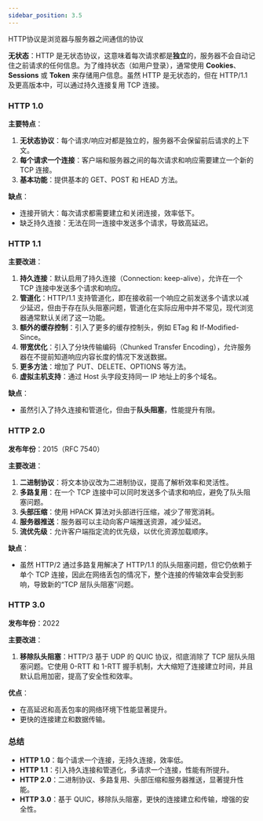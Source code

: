 ```yaml
---
sidebar_position: 3.5
---
```

HTTP协议是浏览器与服务器之间通信的协议

**无状态**：HTTP 是无状态协议，这意味着每次请求都是**独立**的，服务器不会自动记住之前请求的任何信息。为了维持状态（如用户登录），通常使用 **Cookies**、**Sessions** 或 **Token** 来存储用户信息。虽然 HTTP 是无状态的，但在 HTTP/1.1 及更高版本中，可以通过持久连接复用 TCP 连接。

### HTTP 1.0

**主要特点**：

1. **无状态协议**：每个请求/响应对都是独立的，服务器不会保留前后请求的上下文。
2. **每个请求一个连接**：客户端和服务器之间的每次请求和响应需要建立一个新的 TCP 连接。
3. **基本功能**：提供基本的 GET、POST 和 HEAD 方法。

**缺点**：

- 连接开销大：每次请求都需要建立和关闭连接，效率低下。
- 缺乏持久连接：无法在同一连接中发送多个请求，导致高延迟。

### HTTP 1.1

**主要改进**：

1. **持久连接**：默认启用了持久连接（Connection: keep-alive），允许在一个 TCP 连接中发送多个请求和响应。
2. **管道化**：HTTP/1.1 支持管道化，即在接收前一个响应之前发送多个请求以减少延迟，但由于存在队头阻塞问题，管道化在实际应用中并不常见，现代浏览器通常默认关闭了这一功能。
3. **额外的缓存控制**：引入了更多的缓存控制头，例如 ETag 和 If-Modified-Since。
4. **带宽优化**：引入了分块传输编码（Chunked Transfer Encoding），允许服务器在不提前知道响应内容长度的情况下发送数据。
5. **更多方法**：增加了 PUT、DELETE、OPTIONS 等方法。
6. **虚拟主机支持**：通过 Host 头字段支持同一 IP 地址上的多个域名。

**缺点**：

- 虽然引入了持久连接和管道化，但由于**队头阻塞**，性能提升有限。

### HTTP 2.0

**发布年份**：2015（RFC 7540）

**主要改进**：

1. **二进制协议**：将文本协议改为二进制协议，提高了解析效率和灵活性。
2. **多路复用**：在一个 TCP 连接中可以同时发送多个请求和响应，避免了队头阻塞问题。
3. **头部压缩**：使用 HPACK 算法对头部进行压缩，减少了带宽消耗。
4. **服务器推送**：服务器可以主动向客户端推送资源，减少延迟。
5. **流优先级**：允许客户端指定流的优先级，以优化资源加载顺序。

**缺点**：

- 虽然 HTTP/2 通过多路复用解决了 HTTP/1.1 的队头阻塞问题，但它仍依赖于单个 TCP 连接，因此在网络丢包的情况下，整个连接的传输效率会受到影响，导致新的“TCP 层队头阻塞”问题。

### HTTP 3.0

**发布年份**：2022

**主要改进**：

1. **移除队头阻塞**：HTTP/3 基于 UDP 的 QUIC 协议，彻底消除了 TCP 层队头阻塞问题。它使用 0-RTT 和 1-RTT 握手机制，大大缩短了连接建立时间，并且默认启用加密，提高了安全性和效率。

**优点**：

- 在高延迟和高丢包率的网络环境下性能显著提升。
- 更快的连接建立和数据传输。

### 总结

- **HTTP 1.0**：每个请求一个连接，无持久连接，效率低。
- **HTTP 1.1**：引入持久连接和管道化，多请求一个连接，性能有所提升。
- **HTTP 2.0**：二进制协议、多路复用、头部压缩和服务器推送，显著提升性能。
- **HTTP 3.0**：基于 QUIC，移除队头阻塞，更快的连接建立和传输，增强的安全性。